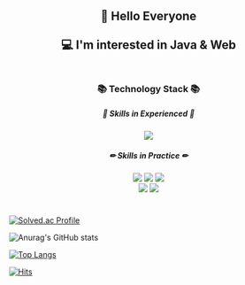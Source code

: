 <div align=center>
  <h2>👋 Hello Everyone<br><br>
  💻 I'm interested in Java & Web<br><br>
  </h2>
  <h3> 📚 Technology Stack 📚 </h3>
  <h5> 📝 Skills in Experienced 📝 </h5>
  <img src="https://img.shields.io/badge/Java-A566FF?style=flat-square&logo=Java&logoColor=white">
 <br>
  <h5> ✏ Skills in Practice ✏ </h5>
  <img src="https://img.shields.io/badge/Spring-FFB2F5?style=flat-square&logo=Spring&logoColor=white">
  <img src="https://img.shields.io/badge/Spring%20Boot-FFA7A7?style=flat-square&logo=Spring Boot&logoColor=white">
  <img src="https://img.shields.io/badge/Python-F15F5F?style=flat-square&logo=Python&logoColor=white">
  <br>
  <img src="https://img.shields.io/badge/Android-86E57F?style=flat-square&logo=Android&logoColor=white">
  <img src="https://img.shields.io/badge/Kotlin-F361A6?style=flat-square&logo=Kotlin&logoColor=white">
  <h1></h1>
  
</div>

[![Solved.ac Profile](http://mazassumnida.wtf/api/v2/generate_badge?boj=sjiwon)](https://solved.ac/sjiwon/)

![Anurag's GitHub stats](https://github-readme-stats.vercel.app/api?username=sjiwon&show_icons=true&custom_title=sjiwon's&nbsp;GitHub&nbsp;👀&hide_border=true&bg_color=DEG,614385,516395&text_color=FFFFFF&title_color=FFFFFF&icon_color=FF0000)

[![Top Langs](https://github-readme-stats.vercel.app/api/top-langs/?username=sjiwon&layout=compact&custom_title=My&nbsp;Language&nbsp;📖&hide_border=true&bg_color=DEG,614385,516395&text_color=FFFFFF&title_color=FFFFFF&icon_color=FF0000)](https://github.com/sjiwon/github-readme-stats)

[![Hits](https://hits.seeyoufarm.com/api/count/incr/badge.svg?url=https%3A%2F%2Fgithub.com%2Fsjiwon&count_bg=%23516395&title_bg=%23614385&icon=tinder.svg&icon_color=%23E7E7E7&title=Visitor&edge_flat=false)](https://hits.seeyoufarm.com)
